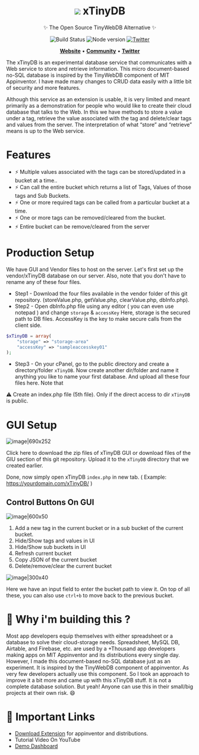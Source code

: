 <h1 align="center" style="border: none !important"><img src="https://cttricks.com/xTinyDB/banner12.png"/> xTinyDB<br></h1>
<p align="center">✨ The Open Source TinyWebDB Alternative ✨</p>

<div align="center">
 
![Build Status](https://badgen.net/apm/license/linter)
![Node version](https://badgen.net/packagist/php/monolog/monolog)
[![Twitter](https://img.shields.io/twitter/url.svg?url=https%3A%2F%2Ftwitter.com%2Fct_tricks&style=social&label=Follow%20%40ct_tricks)](https://twitter.com/ct_tricks)

</div>

<p align="center">
    <a href="http://cttricks.com/xTinyDB/"><b>Website</b></a> •
    <a href="https://community.niotron.com/"><b>Community</b></a> • 
    <a href="https://twitter.com/ct_tricks"><b>Twitter</b></a>
</p>  

The xTinyDB is an experimental database service that communicates with a Web service to store and retrieve information. This micro document-based no-SQL database is inspired by the TinyWebDB component of MIT Appinventor. I have made many changes to CRUD data easily with a little bit of security and more features. 

Although this service as an extension is usable, it is very limited and meant primarily as a demonstration for people who would like to create their cloud database that talks to the Web. In this we have methods to store a value under a tag, retrieve the value associated with the tag and delete/clear tags and values from the server. The interpretation of what “store” and “retrieve” means is up to the Web service.

# Features
- ⚡ Multiple values associated with the tags can be stored/updated in a bucket at a time..
- ⚡ Can call the entire bucket which returns a list of Tags, Values of those tags and Sub Buckets.
- ⚡ One or more required tags can be called from a particular bucket at a time.
- ⚡ One or more tags can be removed/cleared from the bucket.
- ⚡ Entire bucket can be remove/cleared from the server

# Production Setup
We have GUI and Vendor files to host on the server. Let's first set up the vendor/xTinyDB database on our server. Also, note that you don't have to rename any of these four files.
- Step1 - Download the four files available in the vendor folder of this git repository. (storeValue.php, getValue.php, clearValue.php, dbInfo.php).
- Step2 - Open dbInfo.php file using any editor ( you can even use notepad ) and change `storage` & `accessKey`  Here, storage is the secured path to DB files.  AccessKey is the
key to make secure calls from the client side.
```php
$xTinyDB = array(
	"storage" => "storage-area"
	"accessKey" => "sampleaccesskey01"
);
```
- Step3 - On your cPanel, go to the public directory and create a directory/folder `xTinyDB`. Now create another dir/folder and name it anything you like to name your first database. And upload all these four files here. Note that 

:warning: Create an index.php file (5th file). Only if the direct access to dir `xTinyDB` is public.

# GUI Setup
![image|690x252](https://cttricks.com/xTinyDB/banner2.png)

Click here to download the zip files of xTinyDB GUI or download files of the GIU section of this git repository. Upload it to the `xTinyDB` directory that we created earlier. 

Done, now simply open xTinyDB `index.php` in new tab. ( Example: https://yourdomain.com/xTinyDB/ )

## Control Buttons On GUI
![image|600x50](https://cttricks.com/xTinyDB/banner3.png)
1. Add a new tag in the current bucket or in a sub bucket of the current bucket.
2. Hide/Show tags and values in UI
3. Hide/Show sub buckets in UI
4. Refresh current bucket
5. Copy JSON of the current bucket
6. Delete/remove/clear the current bucket

![image|300x40](https://cttricks.com/xTinyDB/banner4.png)

Here we have an input field to enter the bucket path to view it. On top of all these, you can also use `ctrl+b` to move back to the previous bucket.

# 🎯  Why i'm building this ?
Most app developers equip themselves with either spreadsheet or a database to solve their cloud-storage needs. Spreadsheet, MySQL DB, Airtable, and Firebase, etc. are used by a +Thousand app developers making apps on MIT Appinventor and its distributions every single day. However, I made this document-based no-SQL database just as an experiment. It is inspired by the TinyWebDB component of appinventor. As very few developers actually use this component. So I took an approach to improve it a bit more and came up with this xTinyDB stuff. It is not a complete database solution. But yeah! Anyone can use this in their small/big projects at their own risk. :smile:


# :pushpin: Important Links
- [Download Extension](https://cttricks.com/xTinyDB/com.cttricks.xTinyDB.aix) for appinventor and distributions.
- Tutorial Video On YouTube
- [Demo Dashboard](https://cttricks.com/xTinyDB)
